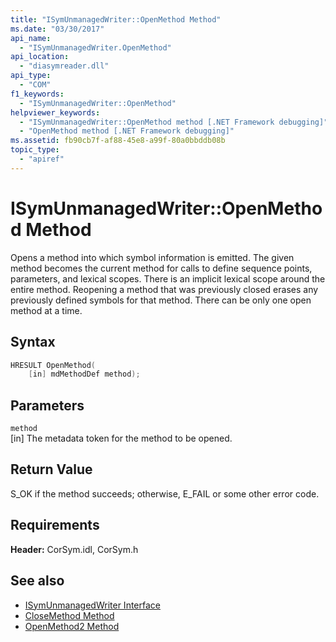 ```yaml
---
title: "ISymUnmanagedWriter::OpenMethod Method"
ms.date: "03/30/2017"
api_name: 
  - "ISymUnmanagedWriter.OpenMethod"
api_location: 
  - "diasymreader.dll"
api_type: 
  - "COM"
f1_keywords: 
  - "ISymUnmanagedWriter::OpenMethod"
helpviewer_keywords: 
  - "ISymUnmanagedWriter::OpenMethod method [.NET Framework debugging]"
  - "OpenMethod method [.NET Framework debugging]"
ms.assetid: fb90cb7f-af88-45e8-a99f-80a0bbddb08b
topic_type: 
  - "apiref"
---
```

# ISymUnmanagedWriter::OpenMethod Method
Opens a method into which symbol information is emitted. The given method becomes the current method for calls to define sequence points, parameters, and lexical scopes. There is an implicit lexical scope around the entire method. Reopening a method that was previously closed erases any previously defined symbols for that method. There can be only one open method at a time.  
  
## Syntax  
  
```cpp  
HRESULT OpenMethod(  
    [in] mdMethodDef method);  
```  
  
## Parameters  
 `method`  
 [in] The metadata token for the method to be opened.  
  
## Return Value  
 S_OK if the method succeeds; otherwise, E_FAIL or some other error code.  
  
## Requirements  
 **Header:** CorSym.idl, CorSym.h  
  
## See also

- [ISymUnmanagedWriter Interface](../../../../docs/framework/unmanaged-api/diagnostics/isymunmanagedwriter-interface.md)
- [CloseMethod Method](../../../../docs/framework/unmanaged-api/diagnostics/isymunmanagedwriter-closemethod-method.md)
- [OpenMethod2 Method](../../../../docs/framework/unmanaged-api/diagnostics/isymunmanagedwriter3-openmethod2-method.md)
